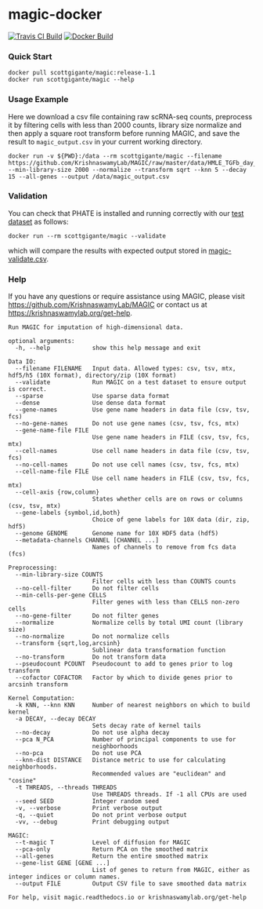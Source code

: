 # magic-docker

[![Travis CI Build](https://api.travis-ci.com/KrishnaswamyLab/magic-docker.svg?branch=master)](https://travis-ci.com/KrishnaswamyLab/magic-docker)
[![Docker Build](https://img.shields.io/docker/pulls/scottgigante/magic.svg?style=flat)](https://cloud.docker.com/repository/docker/scottgigante/magic)

### Quick Start

```
docker pull scottgigante/magic:release-1.1
docker run scottgigante/magic --help
```

### Usage Example

Here we download a csv file containing raw scRNA-seq counts, preprocess it by filtering cells with less than 2000 counts, library size normalize and then apply a square root transform before running MAGIC, and save the result to `magic_output.csv` in your current working directory.

```
docker run -v ${PWD}:/data --rm scottgigante/magic --filename https://github.com/KrishnaswamyLab/MAGIC/raw/master/data/HMLE_TGFb_day_8_10.csv.gz --min-library-size 2000 --normalize --transform sqrt --knn 5 --decay 15 --all-genes --output /data/magic_output.csv
```

### Validation

You can check that PHATE is installed and running correctly with our [test dataset](https://raw.githubusercontent.com/KrishnaswamyLab/magic-docker/master/magic-validate.csv) as follows:

```
docker run --rm scottgigante/magic --validate
```

which will compare the results with expected output stored in [magic-validate.csv](https://github.com/KrishnaswamyLab/magic-docker/blob/master/magic-validate.csv).

### Help

If you have any questions or require assistance using MAGIC, please visit <https://github.com/KrishnaswamyLab/MAGIC> or contact us at <https://krishnaswamylab.org/get-help>.

```
Run MAGIC for imputation of high-dimensional data.

optional arguments:
  -h, --help            show this help message and exit

Data IO:
  --filename FILENAME   Input data. Allowed types: csv, tsv, mtx, hdf5/h5 (10X format), directory/zip (10X format)
  --validate            Run MAGIC on a test dataset to ensure output is correct.
  --sparse              Use sparse data format
  --dense               Use dense data format
  --gene-names          Use gene name headers in data file (csv, tsv, fcs)
  --no-gene-names       Do not use gene names (csv, tsv, fcs, mtx)
  --gene-name-file FILE
                        Use gene name headers in FILE (csv, tsv, fcs, mtx)
  --cell-names          Use cell name headers in data file (csv, tsv, fcs)
  --no-cell-names       Do not use cell names (csv, tsv, fcs, mtx)
  --cell-name-file FILE
                        Use cell name headers in FILE (csv, tsv, fcs, mtx)
  --cell-axis {row,column}
                        States whether cells are on rows or columns (csv, tsv, mtx)
  --gene-labels {symbol,id,both}
                        Choice of gene labels for 10X data (dir, zip, hdf5)
  --genome GENOME       Genome name for 10X HDF5 data (hdf5)
  --metadata-channels CHANNEL [CHANNEL ...]
                        Names of channels to remove from fcs data (fcs)

Preprocessing:
  --min-library-size COUNTS
                        Filter cells with less than COUNTS counts
  --no-cell-filter      Do not filter cells
  --min-cells-per-gene CELLS
                        Filter genes with less than CELLS non-zero cells
  --no-gene-filter      Do not filter genes
  --normalize           Normalize cells by total UMI count (library size)
  --no-normalize        Do not normalize cells
  --transform {sqrt,log,arcsinh}
                        Sublinear data transformation function
  --no-transform        Do not transform data
  --pseudocount PCOUNT  Pseudocount to add to genes prior to log transform
  --cofactor COFACTOR   Factor by which to divide genes prior to arcsinh transform

Kernel Computation:
  -k KNN, --knn KNN     Number of nearest neighbors on which to build kernel
  -a DECAY, --decay DECAY
                        Sets decay rate of kernel tails
  --no-decay            Do not use alpha decay
  --pca N_PCA           Number of principal components to use for
                        neighborhoods
  --no-pca              Do not use PCA
  --knn-dist DISTANCE   Distance metric to use for calculating neighborhoods.
                        Recommended values are "euclidean" and "cosine"
  -t THREADS, --threads THREADS
                        Use THREADS threads. If -1 all CPUs are used
  --seed SEED           Integer random seed
  -v, --verbose         Print verbose output
  -q, --quiet           Do not print verbose output
  -vv, --debug          Print debugging output

MAGIC:
  --t-magic T           Level of diffusion for MAGIC
  --pca-only            Return PCA on the smoothed matrix
  --all-genes           Return the entire smoothed matrix
  --gene-list GENE [GENE ...]
                        List of genes to return from MAGIC, either as integer indices or column names.
  --output FILE         Output CSV file to save smoothed data matrix

For help, visit magic.readthedocs.io or krishnaswamylab.org/get-help
```
